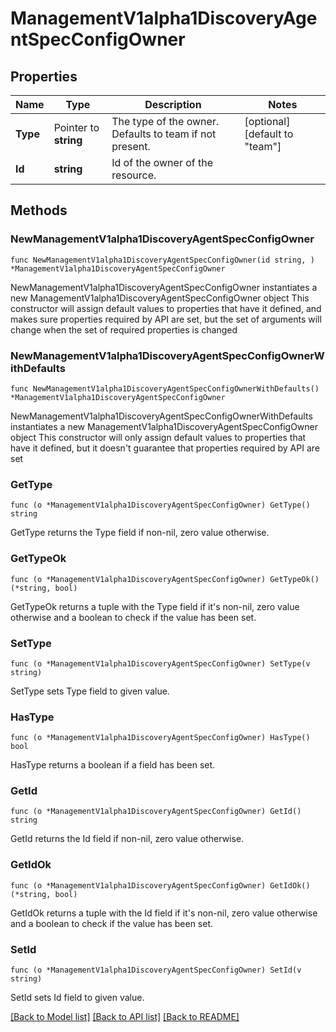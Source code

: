 # ManagementV1alpha1DiscoveryAgentSpecConfigOwner

## Properties

Name | Type | Description | Notes
------------ | ------------- | ------------- | -------------
**Type** | Pointer to **string** | The type of the owner. Defaults to team if not present. | [optional] [default to "team"]
**Id** | **string** | Id of the owner of the resource. | 

## Methods

### NewManagementV1alpha1DiscoveryAgentSpecConfigOwner

`func NewManagementV1alpha1DiscoveryAgentSpecConfigOwner(id string, ) *ManagementV1alpha1DiscoveryAgentSpecConfigOwner`

NewManagementV1alpha1DiscoveryAgentSpecConfigOwner instantiates a new ManagementV1alpha1DiscoveryAgentSpecConfigOwner object
This constructor will assign default values to properties that have it defined,
and makes sure properties required by API are set, but the set of arguments
will change when the set of required properties is changed

### NewManagementV1alpha1DiscoveryAgentSpecConfigOwnerWithDefaults

`func NewManagementV1alpha1DiscoveryAgentSpecConfigOwnerWithDefaults() *ManagementV1alpha1DiscoveryAgentSpecConfigOwner`

NewManagementV1alpha1DiscoveryAgentSpecConfigOwnerWithDefaults instantiates a new ManagementV1alpha1DiscoveryAgentSpecConfigOwner object
This constructor will only assign default values to properties that have it defined,
but it doesn't guarantee that properties required by API are set

### GetType

`func (o *ManagementV1alpha1DiscoveryAgentSpecConfigOwner) GetType() string`

GetType returns the Type field if non-nil, zero value otherwise.

### GetTypeOk

`func (o *ManagementV1alpha1DiscoveryAgentSpecConfigOwner) GetTypeOk() (*string, bool)`

GetTypeOk returns a tuple with the Type field if it's non-nil, zero value otherwise
and a boolean to check if the value has been set.

### SetType

`func (o *ManagementV1alpha1DiscoveryAgentSpecConfigOwner) SetType(v string)`

SetType sets Type field to given value.

### HasType

`func (o *ManagementV1alpha1DiscoveryAgentSpecConfigOwner) HasType() bool`

HasType returns a boolean if a field has been set.

### GetId

`func (o *ManagementV1alpha1DiscoveryAgentSpecConfigOwner) GetId() string`

GetId returns the Id field if non-nil, zero value otherwise.

### GetIdOk

`func (o *ManagementV1alpha1DiscoveryAgentSpecConfigOwner) GetIdOk() (*string, bool)`

GetIdOk returns a tuple with the Id field if it's non-nil, zero value otherwise
and a boolean to check if the value has been set.

### SetId

`func (o *ManagementV1alpha1DiscoveryAgentSpecConfigOwner) SetId(v string)`

SetId sets Id field to given value.



[[Back to Model list]](../README.md#documentation-for-models) [[Back to API list]](../README.md#documentation-for-api-endpoints) [[Back to README]](../README.md)


